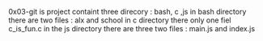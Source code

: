 0x03-git is project containt three direcory : bash, c ,js
in bash directory there are two files : alx and school
in c directory there only one fiel c_is_fun.c 
in the js directory there are three two files : main.js and index.js
